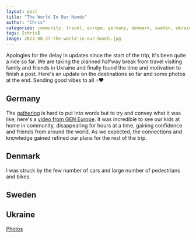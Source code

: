 ```yaml
---
layout: post
title: "The World In Our Hands"
author: "Chris"
categories: community, travel, europe, germany, denmark, sweden, ukraine
tags: [chris]
image: 2023-08-27-the-world-in-our-hands.jpg
---
```


Apologies for the delay in updates since the start of the trip, it's been quite a ride so far. We are taking the planned halfway break from travel visiting family and friends in Ukraine and finally found the time and motivation to finish a post. Here's an update on the destinations so far and some photos at the end. Sending good vibes to all 🎶❤️ 

## Germany
The [gathering](https://ecovillagegathering.org) is hard to put into words but to try and convey what it was like, here's a [video from GEN Europe](https://youtu.be/syxFDTvYHDI?si=JtYmoQYqODTFtrDG). It was incredible to see our kids at home in community, disappearing for hours at a time, gaining confidence and friends from around the world. As we expected, the connections and knowledge gained refined our plans for the rest of the trip.

## Denmark
I was struck by the few number of cars and large number of pedestrians and bikes. 

## Sweden

## Ukraine


[Photos](https://photos.app.goo.gl/r6qWZUxnkX384m5fA)
